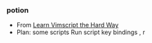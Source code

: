 ### potion 
+ From [Learn Vimscript the Hard Way](http://learnvimscriptthehardway.stevelosh.com/)
+ Plan: some scripts Run script key bindings <F5>, <localleader>r
